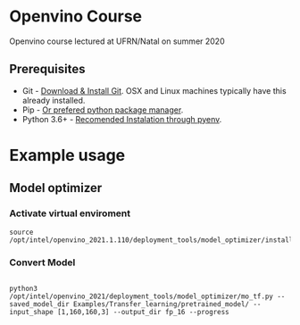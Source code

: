 # Openvino Course

Openvino course lectured at UFRN/Natal on summer 2020

## Prerequisites
* Git - [Download & Install Git](https://git-scm.com/downloads). OSX and Linux machines typically have this already installed.
* Pip - [Or prefered python package manager](https://pip.pypa.io/en/stable/installing/).
* Python 3.6+ - [Recomended Instalation through pyenv](https://www.python.org/).

# Example usage


## Model optimizer

### Activate virtual enviroment

```
source /opt/intel/openvino_2021.1.110/deployment_tools/model_optimizer/install_prerequisites/../venv/bin/activate

```

### Convert Model
```

python3 /opt/intel/openvino_2021/deployment_tools/model_optimizer/mo_tf.py --saved_model_dir Examples/Transfer_learning/pretrained_model/ --input_shape [1,160,160,3] --output_dir fp_16 --progress

```